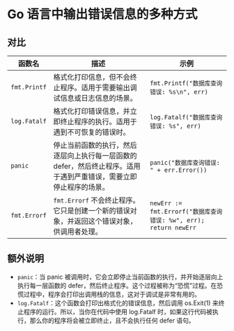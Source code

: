 # Go 语言中输出错误信息的多种方式

## 对比

| 函数名          | 描述                                                           | 示例                                                        |
| ------------ | ------------------------------------------------------------ | --------------------------------------------------------- |
| `fmt.Printf` | 格式化打印信息，但不会终止程序。适用于需要输出调试信息或日志信息的场景。                         | `fmt.Printf("数据库查询错误: %s\n", err)`                        |
| `log.Fatalf` | 格式化打印错误信息，并立即终止程序的执行。适用于遇到不可恢复的错误时。                          | `log.Fatalf("数据库查询错误: %s", err)`                          |
| `panic`      | 停止当前函数的执行，然后逐层向上执行每一层函数的 defer，然后终止程序。适用于遇到严重错误，需要立即停止程序的场景。 | `panic("数据库查询错误: " + err.Error())`                        |
| `fmt.Errorf` |  `fmt.Errorf` 不会终止程序。它只是创建一个新的错误对象，并返回这个错误对象，供调用者处理。         | `newErr := fmt.Errorf("数据库查询错误: %w", err); return newErr` |

## 额外说明

* `panic`：当 panic 被调用时，它会立即停止当前函数的执行，并开始逐层向上执行每一层函数的 defer，然后终止程序。这个过程被称为“恐慌”过程。在恐慌过程中，程序会打印出调用栈的信息，这对于调试是非常有用的。  
* `log.Fatalf`：这个函数会打印出格式化的错误信息，然后调用 os.Exit(1) 来终止程序的运行。所以，当你在代码中使用 log.Fatalf 时，如果这行代码被执行，那么你的程序将会被立即终止，且不会执行任何 defer 语句。